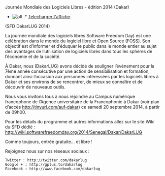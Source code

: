 
 Journée Mondiale des Logiciels Libres - édition 2014 (Dakar)
* ![alt](https://raw.github.com/Dakarlug/site-datas/master/datas/sfd2014-affiche-explications.png "") .*  [Telecharger l'affiche](https://raw.github.com/Dakarlug/site-datas/master/datas/sfd2014-affiche.pdf?raw=true "").
    
      

(SFD DakarLUG 2014)


La journée mondiale des logiciels libres Software Freedom Day) est une célébration dans le monde du logiciel libre et Open Source (FOSS). Son objectif est d’informer et d’éduquer le public dans le monde entier au sujet des avantages de l’utilisation de logiciels libres dans tous les sphères de l’économie et de la société.



À Dakar, nous (DakarLUG) avons décidé de souligner l’événement pour la 7ème année consécutive par une action de sensibilisation et formation, donnant ainsi l’occasion aux personnes intéressées par les logiciels libres à Dakar et ses environs de se rencontrer, de mieux se connaître et de découvrir de nouveaux outils.



Nous vous invitons tous à nous rejoindre au Campus numérique francophone de l’Agence universitaire de la Francophonie à Dakar (voir plan d’accès http://tinyurl.com/auf-dakar) ce samedi 20 septembre 2014, à partir de 09h00.


Pour les détails du programme et autres informations allez sur le site Wiki du SFD dédié : http://wiki.softwarefreedomday.org/2014/Senegal/Dakar/DakarLUG




Comme toujours, entrée gratuite… et libre !





Rejoignez nous sur nos réseaux sociaux :

	Twitter : http://twitter.com/dakarlug
	Google + : http://gplus.to/dakarlug
	Facebook : http://www.facebook.com/dakarlug


    
    
    



    



    



    



    



    



 
    
     